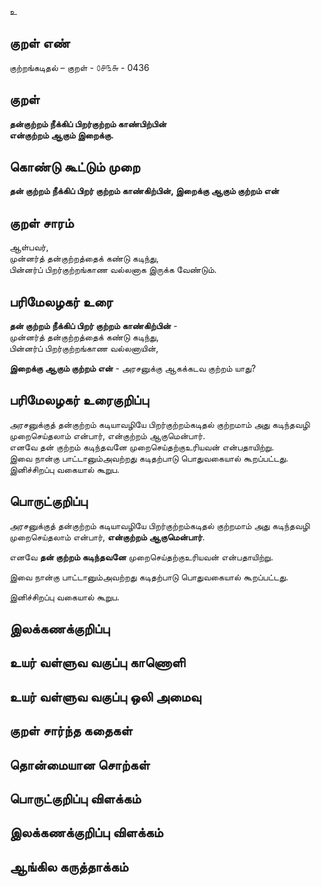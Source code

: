 உ

## குறள் எண் 

குற்றங்கடிதல் – குறள் - ௦௪௩௬ - 0436  

## குறள் 

**தன்குற்றம் நீக்கிப் பிறர்குற்றம் காண்பிற்பின்  
என்குற்றம் ஆகும் இறைக்கு.**

## கொண்டு கூட்டும் முறை

**தன் குற்றம் நீக்கிப் பிறர் குற்றம் காண்கிற்பின், இறைக்கு ஆகும் குற்றம் என்**

## குறள் சாரம் 

ஆள்பவர்,  
முன்னர்த் தன்குற்றத்தைக் கண்டு கடிந்து,  
பின்னர்ப் பிறர்குற்றங்காண வல்லனாக இருக்க வேண்டும்.  

## பரிமேலழகர் உரை

**தன் குற்றம் நீக்கிப் பிறர் குற்றம் காண்கிற்பின்** -  
முன்னர்த் தன்குற்றத்தைக் கண்டு கடிந்து,  
பின்னர்ப் பிறர்குற்றங்காண வல்லனாயின்,  

**இறைக்கு ஆகும் குற்றம் என்** - அரசனுக்கு ஆகக்கடவ குற்றம் யாது? 

## பரிமேலழகர் உரைகுறிப்பு   

அரசனுக்குத் தன்குற்றம் கடியாவழியே பிறர்குற்றம்கடிதல் குற்றமாம் அது கடிந்தவழி முறைசெய்தலாம் என்பார், என்குற்றம் ஆகுமென்பார்.  
எனவே தன் குற்றம் கடிந்தவனே முறைசெய்தற்குஉரியவன் என்பதாயிற்று.  
இவை நான்கு பாட்டானும்அவற்றது கடிதற்பாடு பொதுவகையால் கூறப்பட்டது.  
இனிச்சிறப்பு வகையால் கூறுப.    

## பொருட்குறிப்பு 

அரசனுக்குத் தன்குற்றம் கடியாவழியே பிறர்குற்றம்கடிதல் குற்றமாம் அது கடிந்தவழி முறைசெய்தலாம் என்பார், **என்குற்றம் ஆகுமென்பார்**.  

எனவே **தன் குற்றம் கடிந்தவனே** முறைசெய்தற்குஉரியவன் என்பதாயிற்று.  

இவை நான்கு பாட்டானும்அவற்றது கடிதற்பாடு பொதுவகையால் கூறப்பட்டது.  

இனிச்சிறப்பு வகையால் கூறுப.    

## இலக்கணக்குறிப்பு  


## உயர் வள்ளுவ வகுப்பு காணொளி


## உயர் வள்ளுவ வகுப்பு ஒலி அமைவு 

 
## குறள் சார்ந்த கதைகள் 


## தொன்மையான சொற்கள்


## பொருட்குறிப்பு விளக்கம்


## இலக்கணக்குறிப்பு விளக்கம்


## ஆங்கில கருத்தாக்கம் 


